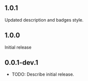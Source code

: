 ## 1.0.1

Updated description and badges style.

## 1.0.0

Initial release

## 0.0.1-dev.1

* TODO: Describe initial release.
